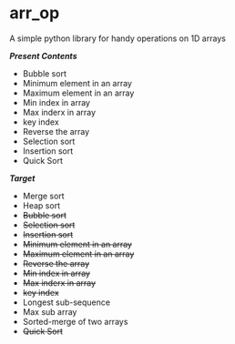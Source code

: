 # arr_op

A simple python library for handy operations on 1D arrays

***Present Contents***

 - Bubble sort
 - Minimum element in an array
 - Maximum element in an array
 - Min index in array
 - Max inderx in array
 - key index
 - Reverse the array
 - Selection sort
 - Insertion sort
 - Quick Sort
 
***Target***
 - Merge sort
 - Heap sort
 - ~~Bubble sort~~
 - ~~Selection sort~~
 - ~~Insertion sort~~
 - ~~Minimum element in an array~~
 - ~~Maximum element in an array~~
 - ~~Reverse the array~~
 - ~~Min index in array~~
 - ~~Max inderx in array~~
 - ~~key index~~
 - Longest sub-sequence
 - Max sub array
 - Sorted-merge of two arrays
 - ~~Quick Sort~~
